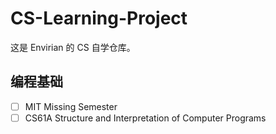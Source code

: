 # CS-Learning-Project

这是 Envirian 的 CS 自学仓库。

## 编程基础

- [ ] MIT Missing Semester
- [ ] CS61A Structure and Interpretation of Computer Programs
